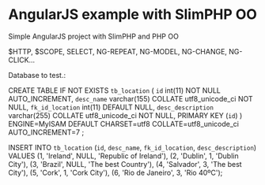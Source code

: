 # AngularJS example with SlimPHP OO

Simple AngularJS project with SlimPHP and PHP OO

$HTTP, $SCOPE, SELECT, NG-REPEAT, NG-MODEL, NG-CHANGE, NG-CLICK...

Database to test.:

CREATE TABLE IF NOT EXISTS `tb_location` (
  `id` int(11) NOT NULL AUTO_INCREMENT,
  `desc_name` varchar(155) COLLATE utf8_unicode_ci NOT NULL,
  `fk_id_location` int(11) DEFAULT NULL,
  `desc_description` varchar(255) COLLATE utf8_unicode_ci NOT NULL,
  PRIMARY KEY (`id`)
) ENGINE=MyISAM  DEFAULT CHARSET=utf8 COLLATE=utf8_unicode_ci AUTO_INCREMENT=7 ;

INSERT INTO `tb_location` (`id`, `desc_name`, `fk_id_location`, `desc_description`) VALUES
(1, 'Ireland', NULL, 'Republic of Ireland'),
(2, 'Dublin', 1, 'Dublin City'),
(3, 'Brazil', NULL, 'The best Country'),
(4, 'Salvador', 3, 'The best City'),
(5, 'Cork', 1, 'Cork City'),
(6, 'Rio de Janeiro', 3, 'Rio 40ºC');
